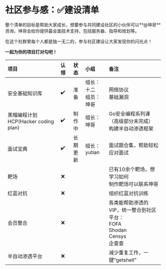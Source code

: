# 社区参与感：✅建设清单

整个清单的目标是帮助大家成长，想要参与共同建设社区的小伙伴可以**@坤哥**咨询，坤哥会给你提供最全面技术支持，包括服务器、指导和规划等。

在这个社群里每个人都是独一无二的，参与社区建设让大家发现你的闪光点！

**一起为你的项目打对勾吧！**

| 项目 | 认领 | 状态 | 小组 |备注|
|:------------ | :-------------:| :-------------:|:-------------|:-------------|
|安全基础知识库  | :heavy_check_mark: |准备| 组长：十二 <br>组员：坤哥 | 网络协议<br>基础漏洞 |
|黑帽编程计划 HCP(Hacker coding plan)| :heavy_check_mark: |制作中| 组长：坤哥 |Go安全编程系列课（高级部分未完成）<br>构建半自动渗透框架|
|面试宝典|:heavy_check_mark:|长期更新|组长：yutian|面试题合集，帮助轻松应对面试|
|靶场|❌|||已有10余个靶场，想学习如何<br>制作靶场可以联系坤哥|
|红蓝对抗|❌|||组织红蓝对抗训练|
|会员整合|❌|||各类能帮助渗透的VIP，统一整合到社区平台：<br>FOFA<br>Shodan<br>Censys<br>企查查|
|半自动渗透平台|❌|||减少重复工作，一键“getshell”|

